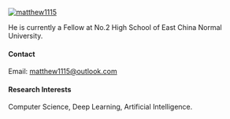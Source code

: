 

[![matthew1115](https://img.shields.io/badge/matthew1115-github-blue?logo=github)](https://github.com/matthew1115)

He is currently a Fellow at No.2 High School of East China Normal University. 

#### Contact

Email: matthew1115@outlook.com

#### Research Interests
Computer Science, Deep Learning, Artificial Intelligence.

